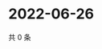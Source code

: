 # 2022-06-26

共 0 条

<!-- BEGIN WEIBO -->
<!-- 最后更新时间 Sun Jun 26 2022 15:14:11 GMT+0800 (China Standard Time) -->

<!-- END WEIBO -->
